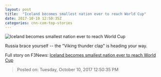 ```yaml
---
layout: post
title:  "Iceland becomes smallest nation ever to reach World Cup"
date: 2017-10-10 12:50:35Z
categories: cnn-com-top-stories
---
```


![Iceland becomes smallest nation ever to reach World Cup](http://i2.cdn.cnn.com/cnnnext/dam/assets/171010091612-iceland-tease-super-tease.jpg)

Russia brace yourself -- the "Viking thunder clap" is heading your way.


Full story on F3News: [Iceland becomes smallest nation ever to reach World Cup](http://www.f3nws.com/n/svPjz)

> Posted on: Tuesday, October 10, 2017 12:50:35 PM
